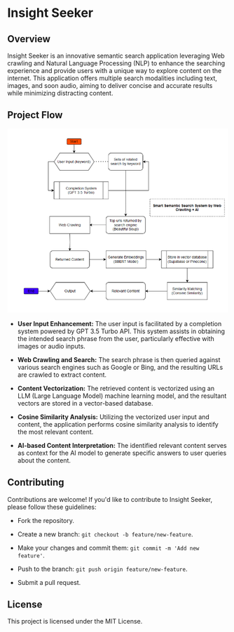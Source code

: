 # Insight Seeker

## Overview

Insight Seeker is an innovative semantic search application leveraging Web crawling and Natural Language Processing (NLP) to enhance the searching experience and provide users with a unique way to explore content on the internet. This application offers multiple search modalities including text, images, and soon audio, aiming to deliver concise and accurate results while minimizing distracting content.

## Project Flow

<img src="https://github.com/F1xedbot/InsightSeeker/blob/main/InsightSeeker_Diagram.png?raw=true" alt="Insight Seeker Flow" width="800">

- **User Input Enhancement:** The user input is facilitated by a completion system powered by GPT 3.5 Turbo API. This system assists in obtaining the intended search phrase from the user, particularly effective with images or audio inputs.

- **Web Crawling and Search:** The search phrase is then queried against various search engines such as Google or Bing, and the resulting URLs are crawled to extract content.

- **Content Vectorization:** The retrieved content is vectorized using an LLM (Large Language Model) machine learning model, and the resultant vectors are stored in a vector-based database.

- **Cosine Similarity Analysis:** Utilizing the vectorized user input and content, the application performs cosine similarity analysis to identify the most relevant content.

- **AI-based Content Interpretation:** The identified relevant content serves as context for the AI model to generate specific answers to user queries about the content.

## Contributing

Contributions are welcome! If you'd like to contribute to Insight Seeker, please follow these guidelines:

- Fork the repository.
  
- Create a new branch: `git checkout -b feature/new-feature`.
  
- Make your changes and commit them: `git commit -m 'Add new feature'`.
  
- Push to the branch: `git push origin feature/new-feature`.
  
- Submit a pull request.

## License

This project is licensed under the MIT License.
